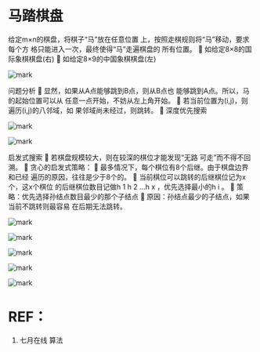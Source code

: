 # 马踏棋盘

给定m×n的棋盘，将棋子“马”放在任意位置
上，按照走棋规则将“马”移动，要求每个方
格只能进入一次，最终使得“马”走遍棋盘的
所有位置。
 如给定8×8的国际象棋棋盘(右)
 如给定8×9的中国象棋棋盘(左)


![mark](http://pacdb2bfr.bkt.clouddn.com/blog/image/180728/GjKF65kL3i.png?imageslim)



问题分析
 显然，如果从A点能够跳到B点，则从B点也
能够跳到A点。所以，马的起始位置可以从
任意一点开始，不妨从左上角开始。
 若当前位置为(i,j)，则遍历(i,j)的八邻域，如
果邻域尚未经过，则跳转。
 深度优先搜索


![mark](http://pacdb2bfr.bkt.clouddn.com/blog/image/180728/i3AB5JAEE1.png?imageslim)



![mark](http://pacdb2bfr.bkt.clouddn.com/blog/image/180728/G7615C30eD.png?imageslim)

启发式搜索
 若棋盘规模较大，则在较深的棋位才能发现“无路
可走”而不得不回溯。
 贪心的启发式策略：
 最多情况下，每个棋位有8个后继。由于棋盘边界和已经
遍历的原因，往往是少于8个的。
 当前棋位可以跳转的后继棋位记为x个，这x个棋位
的后继棋位数目记做h 1 h 2 …h x ，优先选择最小的h i 。
 策略：优先选择孙结点数目最少的那个子结点
 原因：孙结点最少的子结点，如果当前不跳转则最容易
在后期无法跳转。


![mark](http://pacdb2bfr.bkt.clouddn.com/blog/image/180728/JkhL44fg3m.png?imageslim)

![mark](http://pacdb2bfr.bkt.clouddn.com/blog/image/180728/76J5gdjhFg.png?imageslim)



![mark](http://pacdb2bfr.bkt.clouddn.com/blog/image/180728/3glDCh250H.png?imageslim)



![mark](http://pacdb2bfr.bkt.clouddn.com/blog/image/180728/7m1dB2Jg0l.png?imageslim)



![mark](http://pacdb2bfr.bkt.clouddn.com/blog/image/180728/cmLcJIllfj.png?imageslim)









# REF：

1. 七月在线 算法
